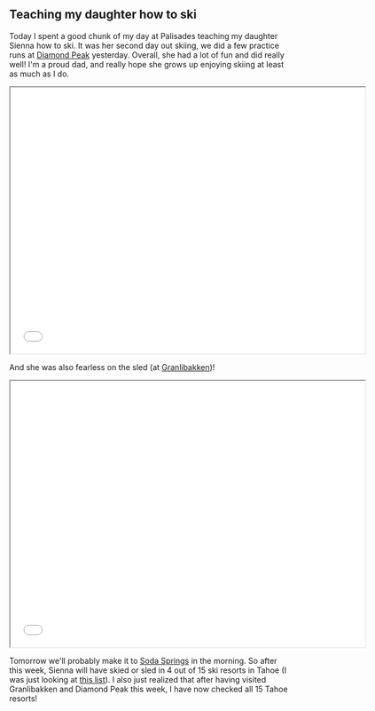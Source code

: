 ## Teaching my daughter how to ski

Today I spent a good chunk of my day at Palisades teaching my daughter Sienna how to ski.
It was her second day out skiing, we did a few practice runs at [Diamond Peak](https://www.diamondpeak.com/) yesterday.
Overall, she had a lot of fun and did really well! I'm a proud dad, and really hope she grows
up enjoying skiing at least as much as I do.

<iframe src="/videos/sienna_skiing.mp4" width="640" height="480" allow="autoplay"></iframe>

And she was also fearless on the sled (at [Granlibakken](https://sledding.granlibakken.com/))!

<iframe src="/videos/sienna_sledding.mp4" width="640" height="480" allow="autoplay"></iframe>

Tomorrow we'll probably make it to [Soda Springs](https://skisodasprings.com) in the morning. So after this week, Sienna will have skied or sled in 4 out of 15 ski resorts in Tahoe (I was just looking at [this list](https://www.skiresort.info/ski-resorts/lake-tahoe/)). I also just realized that after having visited Granlibakken and Diamond Peak this week, I have now checked all 15 Tahoe resorts!
